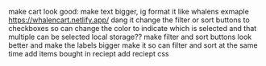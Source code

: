 
make cart look good: make text bigger, ig format it like whalens exmaple https://whalencart.netlify.app/
dang it change the filter or sort buttons to checkboxes so can change the color to indicate which is selected and that multiple can be selected
local storage??
make filter and sort buttons look better and make the labels bigger
make it so can filter and sort at the same time 
add items bought in reciept
add reciept css